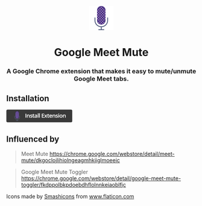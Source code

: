 <p align="center">
<img src="logo.png" alt="Meet Mute" style="max-width:100%;" width="64" height="64">
</p>

<h1 align="center">Google Meet Mute</h1>
<h3 align="center">A Google Chrome extension that makes it easy to mute/unmute Google Meet tabs.</h3>

## Installation

[<img src="install.png" width="175px">][webstore-url]

[webstore-url]: https://chrome.google.com/webstore/detail/meet-mute/dkgoclojlihiolngeagmhkjiglmoeeic

## Influenced by
> Meet Mute 
> https://chrome.google.com/webstore/detail/meet-mute/dkgoclojlihiolngeagmhkjiglmoeeic

> Google Meet Mute Toggler
> https://chrome.google.com/webstore/detail/google-meet-mute-toggler/fkdppolbkpdoebdhflolnnkeiaoblfjc

Icons made by <a href="https://smashicons.com/" title="Smashicons">Smashicons</a> from <a href="https://www.flaticon.com/" title="Flaticon"> www.flaticon.com</a>